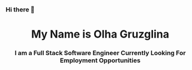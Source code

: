 <!-- [![Header](https://raw.githubusercontent.com/MartinHeinz/MartinHeinz/master/readme_header.png "Header")] -->

### Hi there 👋
<h1 align="center">My Name is Olha Gruzglina</h1>
<h3 align="center">I am a Full Stack Software Engineer Currently Looking For Employment Opportunities</h3>

<!--
**ogruzglina/ogruzglina** is a ✨ _special_ ✨ repository because its `README.md` (this file) appears on your GitHub profile.

Here are some ideas to get you started:

- 🔭 I’m currently working on ...
- 🌱 I’m currently learning ...
- 👯 I’m looking to collaborate on ...
- 🤔 I’m looking for help with ...
- 💬 Ask me about ...
- 📫 How to reach me: ...
- 😄 Pronouns: ...
- ⚡ Fun fact: ...
-->
